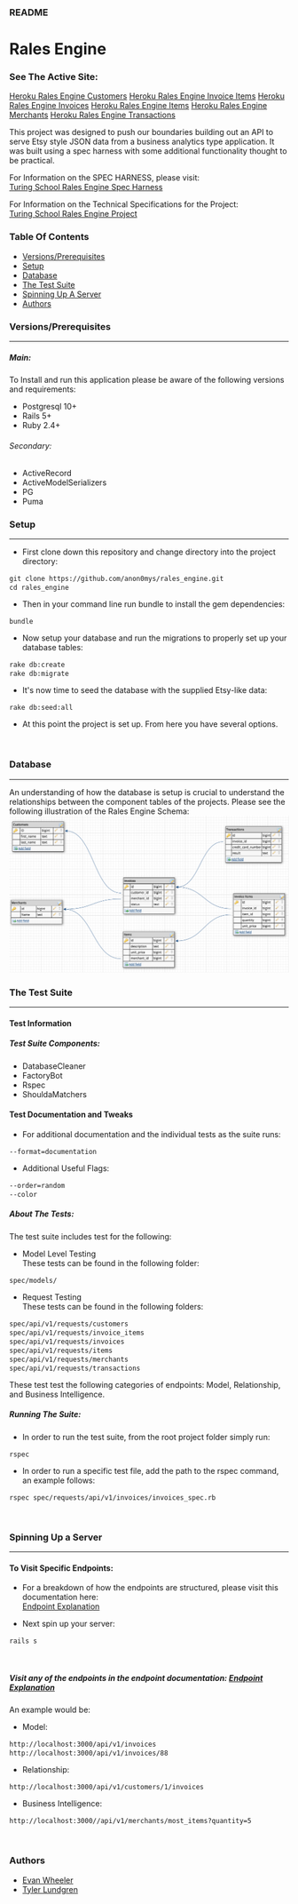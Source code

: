 ### README

# Rales Engine

### See The Active Site:
[Heroku Rales Engine Customers](https://enigmatic-badlands-29046.herokuapp.com/api/v1/customers)
[Heroku Rales Engine Invoice Items](https://enigmatic-badlands-29046.herokuapp.com/api/v1/invoice_items)
[Heroku Rales Engine Invoices](https://enigmatic-badlands-29046.herokuapp.com/api/v1/invoices)
[Heroku Rales Engine Items](https://enigmatic-badlands-29046.herokuapp.com/api/v1/items)
[Heroku Rales Engine Merchants](https://enigmatic-badlands-29046.herokuapp.com/api/v1/merchants)
[Heroku Rales Engine Transactions](https://enigmatic-badlands-29046.herokuapp.com/api/v1/transactions)

This project was designed to push our boundaries building out an API to serve Etsy style JSON data from a business analytics type application. It was built using a spec harness with some additional functionality thought to be practical.

For Information on the SPEC HARNESS, please visit:<br>
[Turing School Rales Engine Spec Harness](https://github.com/turingschool/rales_engine_spec_harness)

For Information on the Technical Specifications for the Project:<br>
[Turing School Rales Engine Project](http://backend.turing.io/module3/projects/rails_engine)

### Table Of Contents
- [Versions/Prerequisites](#versions-prerequisites)
- [Setup](#setup)
- [Database](#database)
- [The Test Suite](#the-test-suite)
- [Spinning Up A Server](#spinning-up-a-server)
- [Authors](#authors)

### Versions/Prerequisites
---
##### Main:
To Install and run this application please be aware of the following versions and requirements:
- Postgresql 10+
- Rails 5+
- Ruby 2.4+

###### Secondary:
- ActiveRecord
- ActiveModelSerializers
- PG
- Puma

### Setup
---
- First clone down this repository and change directory into the project directory:
```
git clone https://github.com/anon0mys/rales_engine.git
cd rales_engine
```
- Then in your command line run bundle to install the gem dependencies:
```
bundle
```
- Now setup your database and run the migrations to properly set up your database tables:
```
rake db:create
rake db:migrate
```
- It's now time to seed the database with the supplied Etsy-like data:
```
rake db:seed:all
```
- At this point the project is set up. From here you have several options.

<br>

### Database
---
An understanding of how the database is setup is crucial to understand the relationships between the component tables of the projects. Please see the following illustration of the Rales Engine Schema:
![list](schema.png)
<br>

### The Test Suite
---

#### Test Information

##### Test Suite Components:
- DatabaseCleaner
- FactoryBot
- Rspec
- ShouldaMatchers

#### Test Documentation and Tweaks

- For additional documentation and the individual tests as the suite runs:
```
--format=documentation
```
- Additional Useful Flags:
```
--order=random
--color
```

##### About The Tests:
 The test suite includes test for the following:
- Model Level Testing<br>
These tests can be found in the following folder:
```
spec/models/
```
- Request Testing<br>
These tests can be found in the following folders:
```
spec/api/v1/requests/customers
spec/api/v1/requests/invoice_items
spec/api/v1/requests/invoices
spec/api/v1/requests/items
spec/api/v1/requests/merchants
spec/api/v1/requests/transactions
```
These test test the following categories of endpoints: Model, Relationship, and Business Intelligence.

##### Running The Suite:
- In order to run the test suite, from the root project folder simply run:
```
rspec
```

- In order to run a specific test file, add the path to the rspec command, an example follows:
```
rspec spec/requests/api/v1/invoices/invoices_spec.rb
```

<br>

### Spinning Up a Server
---

#### To Visit Specific Endpoints:
- For a breakdown of how the endpoints are structured, please visit this documentation here:<br>
[Endpoint Explanation](https://github.com/anon0mys/rales_engine/blob/master/endpoint.md)

- Next spin up your server:
```
rails s
```
<br>

##### Visit any of the endpoints in the endpoint documentation: [Endpoint Explanation](https://github.com/anon0mys/rales_engine/blob/master/endpoint.md)<br>
An example would be:
- Model:
```
http://localhost:3000/api/v1/invoices
http://localhost:3000/api/v1/invoices/88
```
- Relationship:
```
http://localhost:3000/api/v1/customers/1/invoices
```
- Business Intelligence:
```
http://localhost:3000//api/v1/merchants/most_items?quantity=5
```

<br>

### Authors
- [Evan Wheeler](https://github.com/anon0mys)
- [Tyler Lundgren](https://github.com/nergdnvlt)
